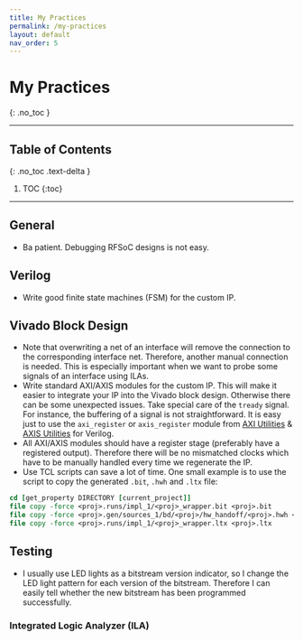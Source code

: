 ```yaml
---
title: My Practices
permalink: /my-practices
layout: default
nav_order: 5
---
```


# My Practices
{: .no_toc }

---
## Table of Contents
{: .no_toc .text-delta }
1. TOC
{:toc}
---

## General
- Ba patient. Debugging RFSoC designs is not easy.

## Verilog
- Write good finite state machines (FSM) for the custom IP.

## Vivado Block Design
- Note that overwriting a net of an interface will remove the connection to the corresponding interface net. Therefore, another manual connection is needed. This is especially important when we want to probe some signals of an interface using ILAs.
- Write standard AXI/AXIS modules for the custom IP. This will make it easier to integrate your IP into the Vivado block design. Otherwise there can be some unexpected issues. Take special care of the `tready` signal. For instance, the buffering of a signal is not straightforward. It is easy just to use the `axi_register` or `axis_register` module from [AXI Utilities](https://github.com/alexforencich/verilog-axi) & [AXIS Utilities](https://github.com/alexforencich/verilog-axis) for Verilog.
- All AXI/AXIS modules should have a register stage (preferably have a registered output). Therefore there will be no mismatched clocks which have to be manually handled every time we regenerate the IP.
- Use TCL scripts can save a lot of time. One small example is to use the script to copy the generated `.bit`, `.hwh` and `.ltx` file:
```tcl
cd [get_property DIRECTORY [current_project]]
file copy -force <proj>.runs/impl_1/<proj>_wrapper.bit <proj>.bit
file copy -force <proj>.gen/sources_1/bd/<proj>/hw_handoff/<proj>.hwh <proj>.hwh
file copy -force <proj>.runs/impl_1/<proj>_wrapper.ltx <proj>.ltx
```

## Testing
- I usually use LED lights as a bitstream version indicator, so I change the LED light pattern for each version of the bitstream. Therefore I can easily tell whether the new bitstream has been programmed successfully.

### Integrated Logic Analyzer (ILA)
